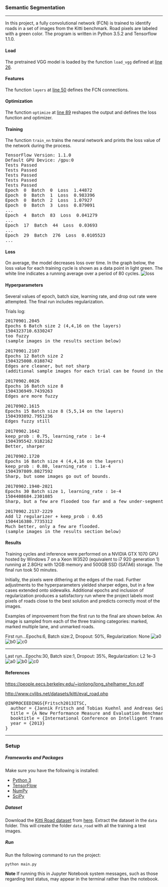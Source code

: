 ### Semantic Segmentation
---


In this project, a fully convolutional network (FCN) is trained to identify roads in a set of images from the Kitti benchmark. Road pixels are labeled with a green color. The program is written in Python 3.5.2 and Tensorflow 1.1.0.

#### Load

The pretrained VGG model is loaded by the function `load_vgg` defined at
[line 26](https://github.com/jwdunn1/CarND-Semantic-Segmentation/blob/82aa42bae807583118f4811af461320a34ce3d70/main.py#L26).

#### Features

The function `layers` at [line 50](https://github.com/jwdunn1/CarND-Semantic-Segmentation/blob/82aa42bae807583118f4811af461320a34ce3d70/main.py#L50) defines the FCN connections.

#### Optimization

The function `optimize` at [line 89](https://github.com/jwdunn1/CarND-Semantic-Segmentation/blob/82aa42bae807583118f4811af461320a34ce3d70/main.py#L89) reshapes the output and defines the loss function and optimizer.

#### Training

The function `train_nn` trains the neural network and prints the loss value of the network during the process.
<pre>
TensorFlow Version: 1.1.0
Default GPU Device: /gpu:0
Tests Passed
Tests Passed
Tests Passed
Tests Passed
Tests Passed
Epoch  0  Batch  0  Loss  1.44872
Epoch  0  Batch  1  Loss  0.983396
Epoch  0  Batch  2  Loss  1.07927
Epoch  0  Batch  3  Loss  0.879091
...
Epoch  4  Batch  83  Loss  0.041279
...
Epoch  17  Batch  44  Loss  0.03693
...
Epoch  29  Batch  276  Loss  0.0105523
...
</pre>

#### Loss

On average, the model decreases loss over time. In the graph below, the loss value for each training cycle is shown as a data point in light green. The white line indicates a running average over a period of 80 cycles.
![loss](./images/losstrend.png "loss")

#### Hyperparameters

Several values of epoch, batch size, learning rate, and drop out rate were attempted. The final run includes regularization.

Trials log:
<pre>
20170901.2045
Epochs 6 Batch size 2 (4,4,16 on the layers)
1504323710.6330247
too fuzzy
(sample images in the results section below)

20170901.2107
Epochs 12 Batch size 2
1504325008.0188742
Edges are cleaner, but not sharp
(additional sample images for each trial can be found in the `images` directory of this repository)

20170902.0026
Epochs 16 Batch size 8
1504336949.7439263
Edges are more fuzzy

20170902.1615
Epochs 15 Batch size 8 (5,5,14 on the layers)
1504393892.7951236
Edges fuzzy still

20170902.1642
keep_prob : 0.75, learning_rate : 1e-4
1504395542.9182162
Better, sharper

20170902.1720
Epochs 16 Batch size 4 (4,4,16 on the layers)
keep_prob : 0.80, learning_rate : 1.1e-4
1504397809.8027592
Sharp, but some images go out of bounds.

20170902.1940-2021
Epochs 30 Batch size 1, learning_rate : 1e-4
1504408684.2301085
Sharp, but a few are flooded too far and a few under-segmented

20170902.2137-2229
Add l2 regularizer + keep_prob : 0.65
1504416380.7735312
Much better, only a few are flooded.
(sample images in the results section below)
</pre>

#### Results

Training cycles and inference were performed on a NVIDIA GTX 1070 GPU hosted by Windows 7 on a Xeon W3520 (equivalent to i7 920 generation 1) running at 2.8GHz with 12GB memory and 500GB SSD (SATA6) storage. The final run took 50 minutes.

Initially, the pixels were dithering at the edges of the road. Further adjustments to the hyperparameters yielded sharper edges, but in a few cases extended onto sidewalks. Additional epochs and inclusion of regularization produces a satisfactory run where the project labels most pixels of roads close to the best solution and predicts correctly most of the images.

Examples of improvement from the first run to the final are shown below. An image is sampled from each of the three training categories: marked, marked multiple lane, and unmarked roads.

First run...Epochs:6, Batch size:2, Dropout: 50%, Regularization: None
![a0](./images/um_000019-0.png "a0")
![b0](./images/umm_000035-0.png "b0")
![c0](./images/uu_000056-0.png "c0")

---
Last run...Epochs:30, Batch size:1, Dropout: 35%, Regularization: L2 1e-3
![a0](./images/um_000019-7.png "a0")
![b0](./images/umm_000035-7.png "b0")
![c0](./images/uu_000056-7.png "c0")

#### References
https://people.eecs.berkeley.edu/~jonlong/long_shelhamer_fcn.pdf

http://www.cvlibs.net/datasets/kitti/eval_road.php
<pre>@INPROCEEDINGS{Fritsch2013ITSC,
  author = {Jannik Fritsch and Tobias Kuehnl and Andreas Geiger},
  title = {A New Performance Measure and Evaluation Benchmark for Road Detection Algorithms},
  booktitle = {International Conference on Intelligent Transportation Systems (ITSC)},
  year = {2013}
}
</pre>
---
### Setup
##### Frameworks and Packages
Make sure you have the following is installed:
 - [Python 3](https://www.python.org/)
 - [TensorFlow](https://www.tensorflow.org/)
 - [NumPy](http://www.numpy.org/)
 - [SciPy](https://www.scipy.org/)
##### Dataset
Download the [Kitti Road dataset](http://www.cvlibs.net/datasets/kitti/eval_road.php) from [here](http://www.cvlibs.net/download.php?file=data_road.zip).  Extract the dataset in the `data` folder.  This will create the folder `data_road` with all the training a test images.

##### Run
Run the following command to run the project:
```
python main.py
```
**Note** If running this in Jupyter Notebook system messages, such as those regarding test status, may appear in the terminal rather than the notebook.
